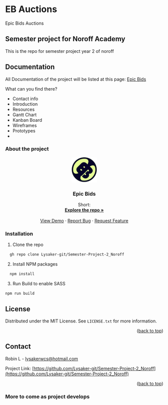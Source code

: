 # EB Auctions
Epic Bids Auctions

## Semester project for Noroff Academy
This is the repo for semester project year 2 of noroff

## Documentation
All Documentation of the project will be listed at this page: 
<a href="https://nutritious-piper-07b.notion.site/Epic-Bids-a625f2eca9a744928c2c7ddd7c1968f3">Epic Bids</a>

What can you find there?
- Contact info
- Introduction
- Resources
- Gantt Chart
- Kanban Board
- Wireframes
- Prototypes
- 
### About the project

<div align="center">
  <a href="https://github.com/github_username/repo_name">
    <img src="assets/images/Asset 8 1.svg" alt="Logo" width="80" height="80">
  </a>

<h3 align="center">Epic Bids</h3>

  <p align="center">
    Short:
    <br />
    <a href="https://github.com/Lysaker-git/Semester-Project-2_Noroff"><strong>Explore the repo »</strong></a>
    <br />
    <br />
    <a href="https://lysaker-git.github.io/Semester-Project-2_Noroff/index.html">View Demo</a>
    ·
    <a href="https://github.com/Lysaker-git/Semester-Project-2_Noroff/issues">Report Bug</a>
    ·
    <a href="https://github.com/Lysaker-git/Semester-Project-2_Noroff/issues">Request Feature</a>
  </p>
</div>


### Installation

1. Clone the repo
  ```sh
    gh repo clone Lysaker-git/Semester-Project-2_Noroff
  ```
2. Install NPM packages
  ```sh
    npm install
  ```
3. Run Build to enable SASS
  ```
  npm run build
  ```
  
## License

Distributed under the MIT License. See `LICENSE.txt` for more information.

<p align="right">(<a href="#readme-top">back to top</a>)</p>

## Contact

Robin L - lysakerwcs@hotmail.com

Project Link: [https://github.com/Lysaker-git/Semester-Project-2_Noroff](https://github.com/Lysaker-git/Semester-Project-2_Noroff)

<p align="right">(<a href="#readme-top">back to top</a>)</p>

### More to come as project develops
